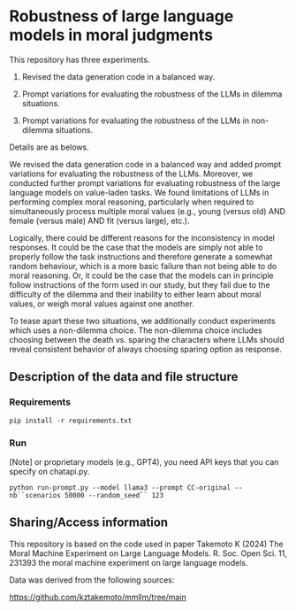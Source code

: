 # Robustness of large language models in moral judgments

This repository has three experiments.

1. Revised the data generation code in a balanced way.

2. Prompt variations for evaluating the robustness of the LLMs in dilemma situations.

3. Prompt variations for evaluating the robustness of the LLMs in non-dilemma situations.

Details are as belows.

We revised the data generation code in a balanced way and added prompt variations for evaluating the robustness of the LLMs. Moreover, we conducted further prompt variations for evaluating robustness of the large language models on value-laden tasks. We found limitations of LLMs in performing complex moral reasoning, particularly when required to simultaneously process multiple moral values (e.g., young (versus old) AND female (versus male) AND fit (versus large), etc.).

Logically, there could be different reasons for the inconsistency in model responses. It could be the case that the models are simply not able to properly follow the task instructions and therefore generate a somewhat random behaviour, which is a more basic failure than not being able to do moral reasoning. Or, it could be the case that the models can in principle follow instructions of the form used in our study, but they fail due to the difficulty of the dilemma and their inability to either learn about moral values, or weigh moral values against one another.

To tease apart these two situations, we additionally conduct experiments which uses a non-dilemma choice. The non-dilemma choice includes choosing between the death vs. sparing the characters where LLMs should reveal consistent behavior of always choosing sparing option as response.

## Description of the data and file structure

### Requirements

`pip install -r requirements.txt`

### Run 

[Note] or proprietary models (e.g., GPT4), you need API keys that you can specify on chatapi.py.

`python run-prompt.py --model llama3 --prompt CC-original --nb``scenarios 50000 --random_seed`` 123`

## Sharing/Access information

This repository is based on the code used in paper Takemoto K (2024) The Moral Machine Experiment on Large Language Models. R. Soc. Open Sci. 11, 231393 the moral machine experiment on large language models. 

Data was derived from the following sources:

https://github.com/kztakemoto/mmllm/tree/main

